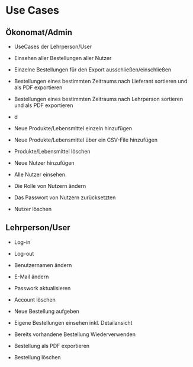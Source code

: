 # Use Cases
## Ökonomat/Admin
 * UseCases der Lehrperson/User
  
 * Einsehen aller Bestellungen aller Nutzer
 * Einzelne Bestellungen für den Export ausschließen/einschließen
 * Bestellungen eines bestimmten Zeitraums nach Lieferant sortieren und als PDF exportieren
 * Bestellungen eines bestimmten Zeitraums nach Lehrperson sortieren und als PDF exportieren
 * d
 * Neue Produkte/Lebensmittel einzeln hinzufügen
 * Neue Produkte/Lebensmittel über ein CSV-File hinzufügen
 * Produkte/Lebensmittel löschen
  
 * Neue Nutzer hinzufügen
 * Alle Nutzer einsehen.
 * Die Rolle von Nutzern ändern
 * Das Passwort von Nutzern zurücksetzten
 * Nutzer löschen


## Lehrperson/User
 * Log-in
 * Log-out
 * Benutzernamen ändern
 * E-Mail ändern
 * Passwork aktualisieren
 * Account löschen
  
 * Neue Bestellung aufgeben
  
 * Eigene Bestellungen einsehen inkl. Detailansicht
 * Bereits vorhandene Bestellung Wiederverwenden
 * Bestellung als PDF exportieren
 * Bestellung löschen

